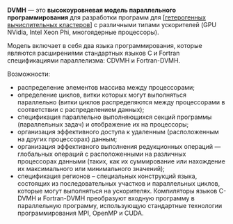 **DVMH** — это **высокоуровневая модель параллельного программирования** для разработки программ для [[гетерогенных вычислительных кластеров](<Гетерогенные кластеры>)] с различными типами ускорителей (GPU NVidia, Intel Xeon Phi, многоядерные процессоры).

Модель включает в себя два языка программирования, которые являются расширениями стандартных языков C и Fortran спецификациями параллелизма: CDVMH и Fortran-DVMH.

Возможности:
 - распределение элементов массива между процессорами;
 - определение циклов, витки которых могут выполняться параллельно (витки циклов распределяются между процессорами в соответствии с распределением данных);
- спецификация параллельно выполняющихся секций программы (параллельных задач) и отображение их на процессоры;
- организация эффективного доступа к удаленным (расположенным на других процессорах) данным;
- организация эффективного выполнения редукционных операций — глобальных операций с расположенными на различных процессорах данными (таких, как их суммирование или нахождение их максимального или минимального значений);
- спецификация регионов – специальных конструкций языка, состоящих из последовательных участков и параллельных циклов, которые могут выполняться на ускорителях.
Компиляторы языков C-DVMH и Fortran-DVMH преобразуют входную программу в параллельную программу, использующую стандартные технологии программирования MPI, OpenMP и CUDA.